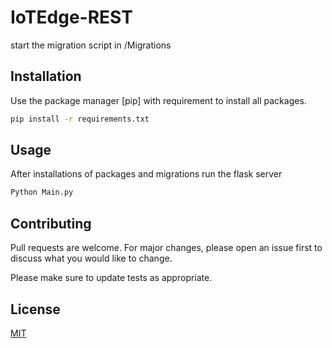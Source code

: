 # IoTEdge-REST

start the migration script in /Migrations


## Installation

Use the package manager [pip] with requirement to install all packages.

```bash
pip install -r requirements.txt
```

## Usage

After installations of packages and migrations run the flask server

```bash
Python Main.py
```

## Contributing
Pull requests are welcome. For major changes, please open an issue first to discuss what you would like to change.

Please make sure to update tests as appropriate.

## License
[MIT](https://choosealicense.com/licenses/mit/)